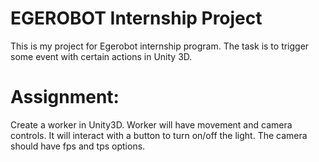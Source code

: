 # EGEROBOT Internship Project

This is my project for Egerobot internship program. The task is to trigger some event with certain actions in Unity 3D.

<h1>Assignment:</h1>

Create a worker in Unity3D. Worker will have movement and camera controls. It will interact with a button to turn on/off the light. The camera should have fps and tps options.

